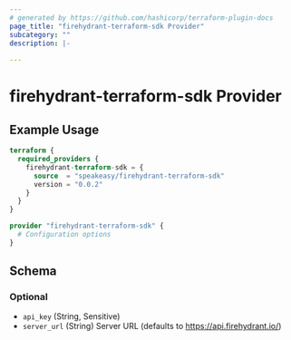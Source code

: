 ```yaml
---
# generated by https://github.com/hashicorp/terraform-plugin-docs
page_title: "firehydrant-terraform-sdk Provider"
subcategory: ""
description: |-
  
---
```


# firehydrant-terraform-sdk Provider



## Example Usage

```terraform
terraform {
  required_providers {
    firehydrant-terraform-sdk = {
      source  = "speakeasy/firehydrant-terraform-sdk"
      version = "0.0.2"
    }
  }
}

provider "firehydrant-terraform-sdk" {
  # Configuration options
}
```

<!-- schema generated by tfplugindocs -->
## Schema

### Optional

- `api_key` (String, Sensitive)
- `server_url` (String) Server URL (defaults to https://api.firehydrant.io/)
